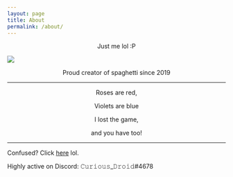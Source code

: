 ```yaml
---
layout: page
title: About
permalink: /about/
---
```


<p style="text-align: center;">Just me lol :P 
</p>

![](https://media.tenor.com/ShzdJcrguswAAAAC/burn-elmo.gif)

<p style="text-align: center;">Proud creator of spaghetti since 2019
</p>

---

<p style="text-align: center;">Roses are red,</p>

<p style="text-align: center;">Violets are blue</p>

<p style="text-align: center;">I lost the game,</p>

<p style="text-align: center;">and you have too!</p>

---

Confused? Click [here](ttps://en.wikipedia.org/wiki/The_Game_(mind_game) "The Game") lol.


Highly active on Discord: 𝙲𝚞𝚛𝚒𝚘𝚞𝚜_𝙳𝚛𝚘𝚒𝚍#4678